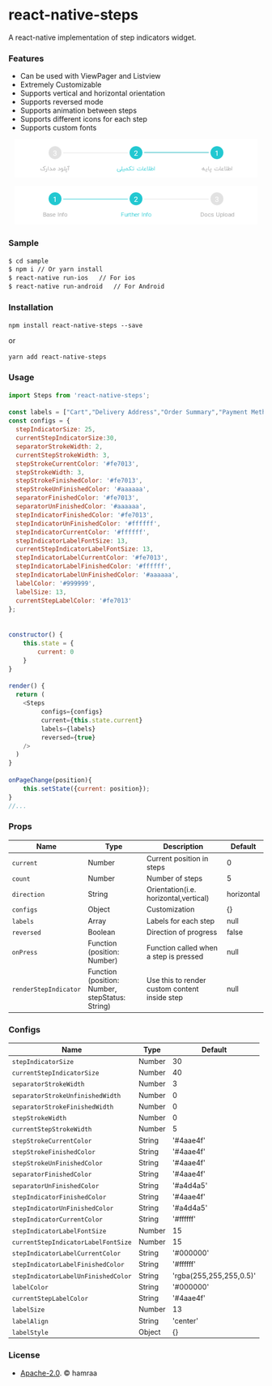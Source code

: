 # react-native-steps
A react-native implementation of step indicators widget.

### Features

  - Can be used with ViewPager and Listview
  - Extremely Customizable
  - Supports vertical and horizontal orientation
  - Supports reversed mode
  - Supports animation between steps
  - Supports different icons for each step
  - Supports custom fonts
  
<p align="center">
  <img width="480" height="76" src="art/1.png" alt="Reversed Sample">
</p>

<p align="center">
  <img width="480" height="76" src="art/2.png" alt="Sample">
</p>
  
### Sample
```sh
$ cd sample
$ npm i // Or yarn install
$ react-native run-ios   // For ios
$ react-native run-android   // For Android
```

### Installation
``npm install react-native-steps --save``

or

``yarn add react-native-steps``

### Usage
```javascript
import Steps from 'react-native-steps';

const labels = ["Cart","Delivery Address","Order Summary","Payment Method","Track"];
const configs = {
  stepIndicatorSize: 25,
  currentStepIndicatorSize:30,
  separatorStrokeWidth: 2,
  currentStepStrokeWidth: 3,
  stepStrokeCurrentColor: '#fe7013',
  stepStrokeWidth: 3,
  stepStrokeFinishedColor: '#fe7013',
  stepStrokeUnFinishedColor: '#aaaaaa',
  separatorFinishedColor: '#fe7013',
  separatorUnFinishedColor: '#aaaaaa',
  stepIndicatorFinishedColor: '#fe7013',
  stepIndicatorUnFinishedColor: '#ffffff',
  stepIndicatorCurrentColor: '#ffffff',
  stepIndicatorLabelFontSize: 13,
  currentStepIndicatorLabelFontSize: 13,
  stepIndicatorLabelCurrentColor: '#fe7013',
  stepIndicatorLabelFinishedColor: '#ffffff',
  stepIndicatorLabelUnFinishedColor: '#aaaaaa',
  labelColor: '#999999',
  labelSize: 13,
  currentStepLabelColor: '#fe7013'
};


constructor() {
    this.state = {
        current: 0
    }
}

render() {
  return (
    <Steps
         configs={configs}
         current={this.state.current}
         labels={labels}
         reversed={true}
    />
  )
}

onPageChange(position){
    this.setState({current: position});
}
//...
```

### Props

| Name | Type | Description | Default
| ------------ | ------------- | ------------ |------------ |
| `current` | Number  | Current position in steps | 0
| ```count``` | Number  | Number of steps | 5
| ```direction``` | String  | Orientation(i.e. horizontal,vertical) | horizontal
| ```configs``` | Object  | Customization | {}
| ```labels``` | Array  | Labels for each step | null
| ```reversed``` | Boolean  | Direction of progress | false
| `onPress` | Function (position: Number) | Function called when a step is pressed | null
| `renderStepIndicator` | Function (position: Number, stepStatus: String) | Use this to render custom content inside step | null 

### Configs

| Name | Type | Default
| ------------ | ------------ |------------ |
| ```stepIndicatorSize``` | Number  | 30
| ```currentStepIndicatorSize``` | Number  | 40
| ```separatorStrokeWidth``` | Number  | 3
| ```separatorStrokeUnfinishedWidth``` | Number  | 0
| ```separatorStrokeFinishedWidth``` | Number  | 0
| ```stepStrokeWidth``` | Number  | 0
| ```currentStepStrokeWidth``` | Number  | 5
| ```stepStrokeCurrentColor``` | String  | '#4aae4f'
| ```stepStrokeFinishedColor``` | String  | '#4aae4f'
| ```stepStrokeUnFinishedColor``` | String  | '#4aae4f'
| ```separatorFinishedColor``` | String  | '#4aae4f'
| ```separatorUnFinishedColor``` | String  | '#a4d4a5'
| ```stepIndicatorFinishedColor``` | String  | '#4aae4f'
| ```stepIndicatorUnFinishedColor``` | String  | '#a4d4a5'
| ```stepIndicatorCurrentColor``` | String  | '#ffffff'
| ```stepIndicatorLabelFontSize``` | Number  | 15
| ```currentStepIndicatorLabelFontSize``` | Number  | 15
| ```stepIndicatorLabelCurrentColor``` | String  | '#000000'
| ```stepIndicatorLabelFinishedColor``` | String  | '#ffffff'
| ```stepIndicatorLabelUnFinishedColor``` | String  | 'rgba(255,255,255,0.5)'
| ```labelColor``` | String  | '#000000'
| ```currentStepLabelColor``` | String  | '#4aae4f'
| ```labelSize``` | Number  | 13
| ```labelAlign``` | String  | 'center'
| ```labelStyle``` | Object  | {}


### License

 - [Apache-2.0](https://github.com/hamraa/react-native-steps/blob/master/LICENSE).  © hamraa
